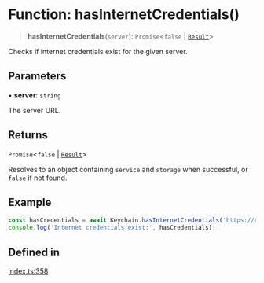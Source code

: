 # Function: hasInternetCredentials()

> **hasInternetCredentials**(`server`): `Promise`\<`false` \| [`Result`](../type-aliases/Result.md)\>

Checks if internet credentials exist for the given server.

## Parameters

• **server**: `string`

The server URL.

## Returns

`Promise`\<`false` \| [`Result`](../type-aliases/Result.md)\>

Resolves to an object containing `service` and `storage` when successful, or `false` if not found.

## Example

```typescript
const hasCredentials = await Keychain.hasInternetCredentials('https://example.com');
console.log('Internet credentials exist:', hasCredentials);
```

## Defined in

[index.ts:358](https://github.com/quangsuong/nts-react-native-keychain/blob/06824b340311076cce81e80bceb3c34da22ca810/src/index.ts#L358)
